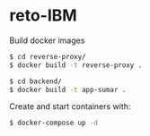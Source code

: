 # reto-IBM

Build docker images

```sh
$ cd reverse-proxy/
$ docker build -t reverse-proxy .
```

```sh
$ cd backend/
$ docker build -t app-sumar .
```
Create and start containers with:

```sh
$ docker-compose up -d
```

